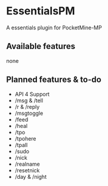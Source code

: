 # EssentialsPM
A essentials plugin for PocketMine-MP

## Available features
none

## Planned features & to-do
- API 4 Support
- /msg & /tell
- /r & /reply
- /msgtoggle
- /feed
- /heal
- /tpo
- /tpohere
- /tpall
- /sudo
- /nick
- /realname
- /resetnick
- /day & /night
